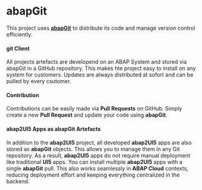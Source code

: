 # abapGit

This project uses [**abapGit**](https://github.com/abapGit/abapGit) to distribute its code and manage version control efficiently.  

#### git Client
All projects artefacts are developend on an ABAP System and stored via abapGit in a GitHub repository. This makes hte project easy to install on any system for customers. Updates are always distributed at sofort and can be pulled by every csutomer.

#### Contribution

Contributions can be easily made via **Pull Requests** on GitHub. Simply create a new **Pull Request** and update your code using **abapGit**.  

#### abap2UI5 Apps as abapGit Artefacts
In addition to the **abap2UI5** project, all developed **abap2UI5** apps are also stored as **abapGit** objects. This allows you to manage them in any Git repository. As a result, **abap2UI5** apps do not require manual deployment like traditional **UI5** apps. You can install multiple **abap2UI5** apps with a single **abapGit** pull. This also works seamlessly in **ABAP Cloud** contexts, reducing deployment effort and keeping everything centralized in the backend.  
